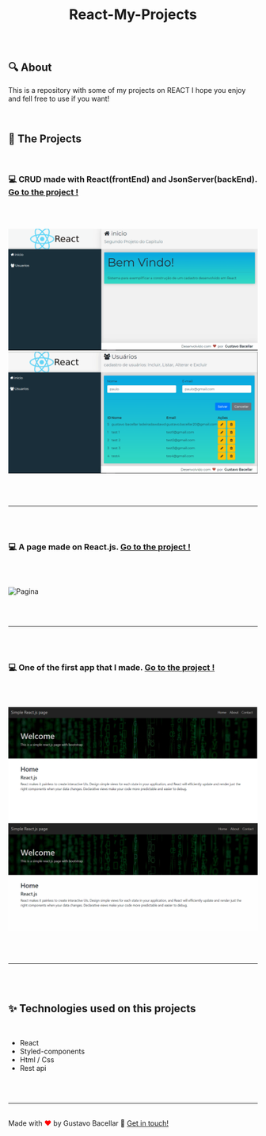 # <p align=center>React-My-Projects</p>

<br>

## 🔍 About

<p>This is a repository with some of my projects on REACT I hope you enjoy and fell free to use if you want!</p>
<br>

## 🚀 The Projects

<br>

### 💻 CRUD made with React(frontEnd) and JsonServer(backEnd). <a href="https://github.com/gustavobacellarladeira/React.js-My-Projects/tree/master/Crud-Only-React-with-jsonServer">Go to the project !</a>

<br>
<br>

![Pagina](./github/React-CRUD-1.gif)
![Pagina](./github/React-CRUD-2.gif)

<br>
<br>

<hr>
<br>
<br>

### 💻 A page made on React.js. <a href="https://github.com/gustavobacellarladeira/React.js-My-Projects/tree/master/React.js-Page-Made-On-React">Go to the project !</a>

<br>
<br>

![Pagina](./github/Spage.gif)

<br>
<br>

<hr>
<br>
<br>

### 💻 One of the first app that I made. <a href="https://github.com/gustavobacellarladeira/React.js-My-Projects/tree/master/React.js-Simple-Page-Aplication">Go to the project !</a>

<br>
<br>

![Pagina](./github/page1.png)
![Pagina](./github/React-Simple-Page-gif.gif)

<br>
<br>

<hr/>
<br>
<br>

## ✨ Technologies used on this projects

<br>

<ul>
    <li> React
    <li> Styled-components
    <li> Html / Css
    <li> Rest api
   
</ul>

<br>

<br>
<hr/>
<br>
Made with <span style = "color: red">♥</span> by Gustavo Bacellar 👋 <a href="https://www.linkedin.com/in/gustavo-bacellar/?msgControlName=reply_to_sender&msgConversationId=6714883939833561088&msgOverlay=true">Get in touch!</a>
